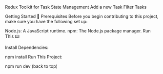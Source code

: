 Redux Toolkit for Task State Management
Add a new Task
Filter Tasks


Getting Started 🚀
Prerequisites
Before you begin contributing to this project, make sure you have the following set up:

Node.js: A JavaScript runtime.
npm: The Node.js package manager.
Run This ⌨️


Install Dependencies:

 npm install
Run This Project:

npm run dev
(back to top)
